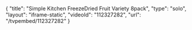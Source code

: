 {
    "title": "Simple Kitchen FreezeDried Fruit Variety 8pack",
    "type": "solo",
    "layout": "iframe-static",
    "videoId": "112327282",
    "url": "\/tvpembed\/112327282"
}